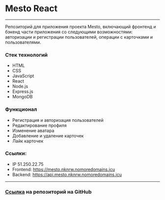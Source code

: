 # Mesto React
____
Репозиторий для приложения проекта Mesto, включающий фронтенд и бэкенд части приложения со следующими возможностями: авторизации и регистрации пользователей, операции с карточками и пользователями.

### Стек технологий
- HTML
- CSS
- JavaScript
- React
- Node.js
- Express.js
- MongoDB

### Функционал
- Регистрация и авторизация пользователей
- Редактирование профиля
- Изменение аватара
- Добавление и удаление карточек
- Лайк карточек
 
### Ссылки:
- IP 51.250.22.75
- Frontend: https://mesto.nknrw.nomoredomains.icu
- Backend: https://api.mesto.nknrw.nomoredomains.icu
____
### [Ссылка](https://github.com/nknrw/react-mesto-api-full) на репозиторий на GitHub
